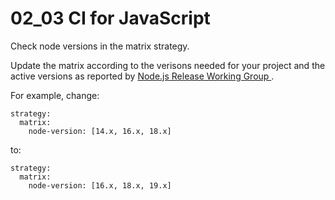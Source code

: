 # 02_03 CI for JavaScript

Check node versions in the matrix strategy.

Update the matrix according to the verisons needed for your project and the active versions as reported by [Node.js Release Working Group
](https://github.com/nodejs/Release).

For example, change:

    strategy:
      matrix:
        node-version: [14.x, 16.x, 18.x]

to:


    strategy:
      matrix:
        node-version: [16.x, 18.x, 19.x]


